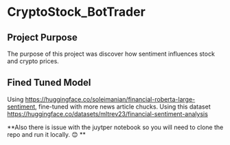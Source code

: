 # CryptoStock_BotTrader

## Project Purpose

The purpose of this project was discover how sentiment influences stock and crypto prices.


## Fined Tuned Model

Using https://huggingface.co/soleimanian/financial-roberta-large-sentiment, fine-tuned with more news article chucks.
Using this dataset https://huggingface.co/datasets/mltrev23/financial-sentiment-analysis


**Also there is issue with the juytper notebook so you will need to clone the repo and run it locally. 😊 **



